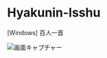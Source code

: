 # Hyakunin-Isshu
[Windows] 百人一首

![画面キャプチャー](https://github.com/kenjinote/Hyakunin-Isshu/wiki/preview.png "画面キャプチャー")
